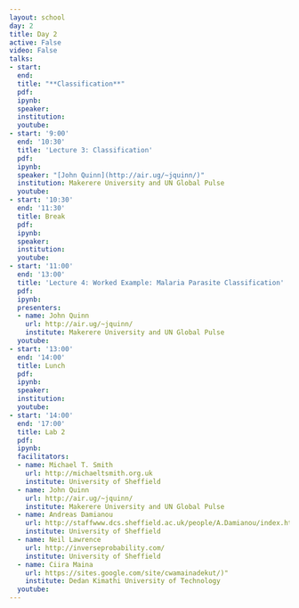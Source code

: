 ```yaml
---
layout: school
day: 2
title: Day 2
active: False
video: False
talks:
- start: 
  end: 
  title: "**Classification**"
  pdf: 
  ipynb: 
  speaker: 
  institution: 
  youtube: 
- start: '9:00'
  end: '10:30'
  title: 'Lecture 3: Classification'
  pdf: 
  ipynb: 
  speaker: "[John Quinn](http://air.ug/~jquinn/)"
  institution: Makerere University and UN Global Pulse
  youtube: 
- start: '10:30'
  end: '11:30'
  title: Break
  pdf: 
  ipynb: 
  speaker: 
  institution: 
  youtube: 
- start: '11:00'
  end: '13:00'
  title: 'Lecture 4: Worked Example: Malaria Parasite Classification'
  pdf: 
  ipynb: 
  presenters:
  - name: John Quinn
    url: http://air.ug/~jquinn/
    institute: Makerere University and UN Global Pulse
  youtube: 
- start: '13:00'
  end: '14:00'
  title: Lunch
  pdf: 
  ipynb: 
  speaker: 
  institution: 
  youtube: 
- start: '14:00'
  end: '17:00'
  title: Lab 2
  pdf: 
  ipynb: 
  facilitators:
  - name: Michael T. Smith
    url: http://michaeltsmith.org.uk
    institute: University of Sheffield
  - name: John Quinn
    url: http://air.ug/~jquinn/
    institute: Makerere University and UN Global Pulse
  - name: Andreas Damianou
    url: http://staffwww.dcs.sheffield.ac.uk/people/A.Damianou/index.html
    institute: University of Sheffield
  - name: Neil Lawrence
    url: http://inverseprobability.com/
    institute: University of Sheffield
  - name: Ciira Maina
    url: https://sites.google.com/site/cwamainadekut/)"
    institute: Dedan Kimathi University of Technology
  youtube: 
---
```

